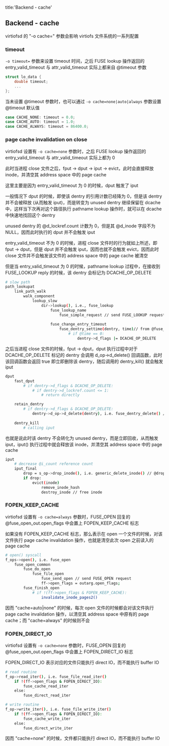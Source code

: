 title:'Backend - cache'
## Backend - cache

virtiofsd 的 "-o cache=" 参数会影响 virtiofs 文件系统的一系列配置


### timeout

`-o timeout=` 参数来设置 timeout 时间，之后 FUSE lookup 操作返回的 entry_valid_timeout 与 attr_valid_timeout 实际上都来自 @timeout 参数

```c
struct lo_data {
	double timeout;
	...
};
```

当未设置 @timeout 参数时，也可以通过 `-o cache=none|auto|always` 参数设置 @timeout 默认值

```c
case CACHE_NONE: timeout = 0.0;
case CACHE_AUTO: timeout = 1.0;
case CACHE_ALWAYS: timeout = 86400.0;
```


### page cache invalidation on close

virtiofsd 设置有 `-o cache=none` 参数时，之后 FUSE lookup 操作返回的 entry_valid_timeout 与 attr_valid_timeout 实际上都为 0

此时当进程 close 文件之后，fput -> dput -> iput -> evict，此时会直接释放 inode，并清空其 address space 中的 page cache

这里主要是因为 entry_valid_timeout 为 0 的时候，dput 触发了 iput


一般情况下 dput 的时候，即使该 dentry 的引用计数已经降为 0，但是该 dentry 并不会被释放 (从而触发 iput)，而是转变为 unused dentry 继续保留在 dcache 中，这样当下次再对这个路径执行 pathname lookup 操作时，就可以在 dcache 中快速地找回这个 dentry

unused dentry 的 @d_lockref.count 计数为 0，但是其 @d_inode 字段不为 NULL，因而此时执行的 dput 并不会触发 iput

entry_valid_timeout 不为 0 的时候，进程 close 文件时的行为就如上所述，即 fput -> dput，但是 dput 并不会触发 iput，因而也就不会触发 evict，因而此时 close 文件并不会触发该文件的 address space 中的 page cache 被清空


但是当 entry_valid_timeout 为 0 的时候，pathname lookup 过程中，在接收到 FUSE_LOOKUP reply 的时候，该 dentry 会标记为 DCACHE_OP_DELETE

```sh
# slow path
path_lookupat
    link_path_walk
        walk_component
            lookup_slow
                dir->lookup(), i.e., fuse_lookup
                    fuse_lookup_name
                        fuse_simple_request // send FUSE_LOOKUP request
                        
                    fuse_change_entry_timeout
                        fuse_dentry_settime(dentry, time)// from @fuse_entry_out.entry_valid/entry_valid_nsec
                            # if @time == 0:
                                dentry->d_flags |= DCACHE_OP_DELETE
```

之后当进程 close 文件的时候，fput -> dput，dput 执行过程中对于 DCACHE_OP_DELETE 标记的 dentry 会调用 d_op->d_delete() 回调函数，此时该回调函数会返回 true 即立即删除该 dentry，随后调用的 dentry_kill() 就会触发 iput

```sh
dput
    fast_dput
        # if dentry->d_flags & DCACHE_OP_DELETE:
            # if dentry->d_lockref.count <= 1:
                # return directly

    retain_dentry
        # if dentry->d_flags & DCACHE_OP_DELETE:
            dentry->d_op->d_delete(dentry), i.e. fuse_dentry_delete() // return true
    
    dentry_kill
        # calling iput
```

也就是说此时该 dentry 不会转化为 unused dentry，而是立即回收，从而触发 iput，iput() 执行过程中就会释放该 inode，并清空其 address space 中的 page cache

```sh
iput
    # decrease @i_count reference count
    iput_final
        drop = s_op->drop_inode(), i.e. generic_delete_inode() // @drop is true
        if drop:
            evict(inode)
                remove_inode_hash
                destroy_inode // free inode
```


### FOPEN_KEEP_CACHE

virtiofsd 设置有 `-o cache=always` 参数时，FUSE_OPEN 回复的 @fuse_open_out.open_flags 中会置上 FOPEN_KEEP_CACHE 标志

如果没有 FOPEN_KEEP_CACHE 标志，那么表示在 open 一个文件的时候，对该文件执行 page cache invalidation 操作，也就是清空此次 open 之前读入的 page cache

```sh
# open() syscall
f_ops->open(), i.e. fuse_open
    fuse_open_common
        fuse_do_open
            fuse_file_open
                fuse_send_open // send FUSE_OPEN request
                ff->open_flags = outarg.open_flags;
        fuse_finish_open
            # if !(ff->open_flags & FOPEN_KEEP_CACHE):
                invalidate_inode_pages2()
```

因而 "cache=auto|none" 的时候，每次 open 文件的时候都会对该文件执行 page cache invalidation 操作，以清空其 address space 中原有的 page cache；而 "cache=always" 的时候则不会


### FOPEN_DIRECT_IO

virtiofsd 设置有 `-o cache=none` 参数时，FUSE_OPEN 回复的 @fuse_open_out.open_flags 中会置上 FOPEN_DIRECT_IO 标志

FOPEN_DIRECT_IO 表示对应的文件只能执行 direct IO，而不能执行 buffer IO

```sh
# read routine
f_op->read_iter(), i.e. fuse_file_read_iter()
    if !(ff->open_flags & FOPEN_DIRECT_IO):
        fuse_cache_read_iter
    else:
        fuse_direct_read_iter
```

```sh
# write routine
f_op->write_iter(), i.e. fuse_file_write_iter()
    if !(ff->open_flags & FOPEN_DIRECT_IO):
        fuse_cache_write_iter
    else:
        fuse_direct_write_iter
```

因而 "cache=none" 的时候，文件都只能执行 direct IO，而不能执行 buffer IO
